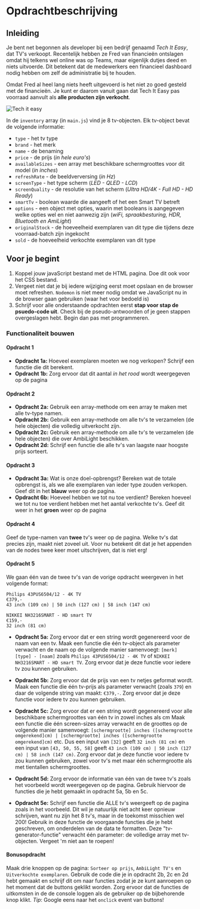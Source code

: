 # Opdrachtbeschrijving

## Inleiding
Je bent net begonnen als developer bij een bedrijf genaamd _Tech It Easy_, dat TV's verkoopt.
Recentelijk hebben ze Fred van financieën ontslagen omdat hij telkens wel online was op Teams, 
maar eigenlijk dutjes deed en niets uitvoerde. Dit betekent dat de medewerkers een financieel 
dashboard nodig hebben om zelf de administratie bij te houden.

Omdat Fred al heel lang niets heeft uitgevoerd is het niet zo goed gesteld met de financieën.
Je kunt er daarom vanuit gaan dat Tech It Easy pas voorraad aanvult als **alle producten zijn verkocht**.

![Tech it easy](./assets/tech_it_easy.png)

In de `inventory` array (in `main.js`) vind je 8 tv-objecten. Elk tv-object bevat de volgende informatie:
* `type` - het tv type
* `brand` - het merk
* `name` - de benaming
* `price` - de prijs (_in hele euro's_)
* `availableSizes` - een array met beschikbare schermgroottes voor dit model (_in inches_)
* `refreshRate` - de beeldverversing (_in Hz_)
* `screenType` - het type scherm (_LED - QLED  - LCD_)
* `screenQuality` - de resolutie van het scherm (_Ultra HD/4K - Full HD - HD Ready_)
* `smartTv` - boolean waarde die aangeeft of het een Smart TV betreft
* `options` - een object met opties, waarin met booleans is aangegeven welke opties wel en niet aanwezig zijn (_wiFi, spraakbesturing, HDR, Bluetooth en AmiLight_)
* `originalStock` - de hoeveelheid exemplaren van dit type die tijdens deze voorraad-batch zijn ingekocht
* `sold` - de hoeveelheid verkochte exemplaren van dit type

## Voor je begint
1. Koppel jouw javaScript bestand met de HTML pagina. Doe dit ook voor het CSS bestand.
2. Vergeet niet dat je bij iedere wijziging eerst moet opslaan en de browser moet refreshen.
`Nodemon` is niet meer nodig omdat we JavaScript nu in de browser gaan gebruiken (waar het voor bedoeld is)
2. Schrijf voor alle onderstaande opdrachten eerst **stap voor stap de psuedo-code uit**. 
Check bij de pseudo-antwoorden of je geen stappen overgeslagen hebt. Begin dan pas met programmeren.

### Functionaliteit bouwen

#### Opdracht 1
* **Opdracht 1a:** Hoeveel exemplaren moeten we nog verkopen? Schrijf een functie die dit berekent.
* **Opdracht 1b:** Zorg ervoor dat dit aantal _in het rood_ wordt weergegeven op de pagina

#### Opdracht 2
* **Opdracht 2a:** Gebruik een array-methode om een array te maken met alle tv-type namen.
* **Opdracht 2b:** Gebruik een array-methode om alle tv's te verzamelen (de hele objecten) die volledig uitverkocht zijn.
* **Opdracht 2c:** Gebruik een array-methode om alle tv's te verzamelen (de hele objecten) die over AmbiLight beschikken.
* **Opdracht 2d:** Schrijf een functie die alle tv's van laagste naar hoogste prijs sorteert.

#### Opdracht 3
* **Opdracht 3a:** Wat is onze doel-opbrengst?
Bereken wat de totale opbrengst is, als we alle exemplaren van ieder type zouden verkopen. Geef dit in het **blauw** weer op de pagina.
* **Opdracht 6b:** Hoeveel hebben we tot nu toe verdient?
Bereken hoeveel we tot nu toe verdient hebben met het aantal verkochte tv's. Geef dit weer in het **groen** weer op de pagina

#### Opdracht 4
Geef de type-namen van **twee** tv's weer op de pagina. Welke tv's dat precies zijn, maakt niet zoveel uit. 
Voor nu betekent dit dat je het appenden van de nodes twee keer moet uitschrijven, dat is niet erg!

#### Opdracht 5
We gaan één van de twee tv's van de vorige opdracht weergeven in het volgende format:

  ```
  Philips 43PUS6504/12 - 4K TV
  €379,-
  43 inch (109 cm) | 50 inch (127 cm) | 58 inch (147 cm)
  
  NIKKEI NH3216SMART - HD smart TV
  €159,-
  32 inch (81 cm)
  ```

* **Opdracht 5a:** Zorg ervoor dat er een string wordt gegenereerd voor de naam van een tv.
Maak een functie die één tv-object als parameter verwacht en de naam op de volgende manier samenvoegt: `[merk] [type] - [naam]` zoals `Philips 43PUS6504/12 - 4K TV` of `NIKKEI NH3216SMART - HD smart TV`.
Zorg ervoor dat je deze functie voor iedere tv zou kunnen gebruiken.

* **Opdracht 5b:** Zorg ervoor dat de prijs van een tv netjes geformat wordt.
Maak een functie die één tv-prijs als parameter verwacht (zoals `379`) en daar de volgende string van maakt: `€379,-`. Zorg ervoor dat je deze functie voor iedere tv zou kunnen gebruiken.

* **Opdracht 5c:** Zorg ervoor dat er een string wordt gegenereerd voor alle beschikbare schermgroottes van één tv in zowel inches als cm
Maak een functie die één screen-sizes array verwacht en de groottes op de volgende manier samenvoegt: `[schermgrootte] inches ([schermgrootte omgerekend]cm) | [schermgrootte] inches ([schermgrootte omgerekend]cm)` etc.
Dus een input van `[32]` geeft `32 inch (81 cm)` en een input van `[43, 50, 55, 58]` geeft `43 inch (109 cm) | 50 inch (127 cm) | 58 inch (147 cm)`. Zorg ervoor dat je deze functie voor iedere tv zou kunnen gebruiken, 
zowel voor tv's met maar één schermgrootte als met tientallen schermgroottes.

* **Opdracht 5d:** Zorg ervoor de informatie van één van de twee tv's zoals het voorbeeld wordt weergegeven op de pagina.
Gebruik hiervoor de functies die je hebt gemaakt in opdracht 5a, 5b en 5c.

* **Opdracht 5e:** Schrijf een functie die ALLE tv's weergeeft op de pagina zoals in het voorbeeld.
Dit wil je natuurlijk niet acht keer opnieuw schrijven, want nu zijn het 8 tv's, maar in de toekomst misschien wel 200! Gebruik in deze functie de voorgaande functies die je hebt geschreven, 
om onderdelen van de data te formatten. Deze "tv-generator-functie" verwacht één parameter: de volledige array met tv-objecten. Vergeet 'm niet aan te roepen!

#### Bonusopdracht
Maak drie knoppen op de pagina: `Sorteer op prijs`, `AmbiLight TV's` en `Uitverkochte exemplaren`. Gebruik de code die je in opdracht 2b, 2c en 2d hebt gemaakt en schrijf dit om naar functies zodat je ze kunt aanroepen
op het moment dat de buttons geklikt worden. Zorg ervoor dat de functies de uitkomsten in de de console loggen als de gebruiker op de bijbehorende knop klikt.
_Tip_: Google eens naar het `onclick` event van buttons!